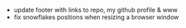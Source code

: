 - update footer with links to repo, my github profile & www
- fix snowflakes positions when resizing a browser window